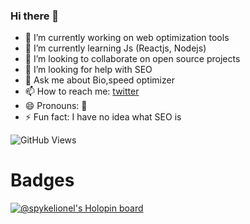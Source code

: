 ### Hi there 👋

<!--
**spykelionel/spykelionel** is a ✨ _special_ ✨ repository because its `README.md` (this file) appears on your GitHub profile.

Here are some ideas to get you started:
-->
- 🔭 I’m currently working on web optimization tools
- 🌱 I’m currently learning Js (Reactjs, Nodejs)
- 👯 I’m looking to collaborate on open source projects
- 🤔 I’m looking for help with SEO
- 💬 Ask me about Bio,speed optimizer
- 📫 How to reach me: [twitter](https://twitter.com/spykelionel)
- 😄 Pronouns: 🤔
- ⚡ Fun fact: I have no idea what SEO is

![GitHub Views](https://komarev.com/ghpvc/?username=spykelionel)

# Badges
[![@spykelionel's Holopin board](https://holopin.io/api/user/board?user=spykelionel)](https://holopin.io/@spykelionel)

